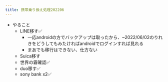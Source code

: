 ```yaml
---
title: 携帯乗り換え処理202206
---
```


* やること
  * LINE移す✅
    * 一応androidの方でバックアップは取ったから、~2022/06/02のりれきをどうしてもみたければandroidでログインすれば見れる
    * まあでも移行はできない、仕方ない
  * Suica移す
  * 世界の霧確認✅
  * duo移す✅
  * sony bank x2✅
